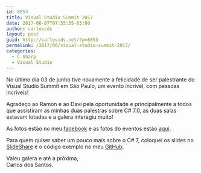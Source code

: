 ```yaml
---
id: 8853
title: Visual Studio Summit 2017
date: 2017-06-07T07:55:55-03:00
author: carloscds
layout: post
guid: http://carloscds.net/?p=8853
permalink: /2017/06/visual-studio-summit-2017/
categories:
  - C Sharp
  - Visual Studio
---
```

No último dia 03 de junho tive novamente a felicidade de ser palestrante do Visual Studio Summit em São Paulo, um evento incrível, com pessoas incríveis!

Agradeço ao Ramon e ao Davi pela oportunidade e principalmente a todos que assistiram as minhas duas palestras sobre C# 7.0, as duas salas estavam lotadas e a galera interagiu muito!

As fotos estão no meu [facebook](https://www.facebook.com/media/set/?set=a.10213376410864050.1073741861.1212382196&type=1&l=4a6ce976ee) e as fotos do eventos estão [aqui](https://www.facebook.com/pg/VisualStudioSummit/photos/?tab=album&album_id=1373476286071653).

Para quem quiser saber um pouco mais sobre o C# 7, coloquei os slides no [SlideShare](https://www.slideshare.net/carloscds/c-7-76619496) e o código exemplo no meu [GitHub](https://github.com/carloscds/csharp7).

Valeu galera e até a próxima,  
Carlos dos Santos.